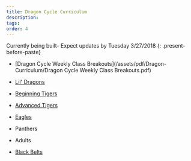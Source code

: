 ```yaml
---
title: Dragon Cycle Curriculum
description:
tags:
order: 4
---
```


Currently being built- Expect updates by Tuesday 3/27/2018
{: .present-before-paste}

* [Dragon Cycle Weekly Class Breakouts](/assets/pdf/Dragon-Curriculum/Dragon Cycle Weekly Class Breakouts.pdf)

* [Lil' Dragons](/assets/pdf/Dragon-Curriculum/Dragon-Cycle---Lil--Dragon-2017.pdf)
* [Beginning Tigers](/assets/pdf/Dragon-Curriculum/Dragon-Cycle---Beginning-Tigers-2017.pdf)
* [Advanced Tigers](/assets/pdf/Dragon-Curriculum/Dragon-Cycle---Advanced-Tigers-2017.pdf)
* [Eagles](/assets/pdf/Dragon-Curriculum/Dragon-Cycle---Eagles-2017.pdf)
* Panthers
* Adults
* [Black Belts](/assets/pdf/Dragon-Curriculum/BB1_Dragon.pdf)
